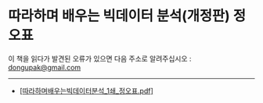 # 따라하며 배우는 빅데이터 분석(개정판) 정오표
이 책을 읽다가 발견된 오류가 있으면 다음 주소로 알려주십시오 : dongupak@gmail.com

---
* [[따라하며배우는빅데이터분석_1쇄_정오표.pdf]](https://github.com/dongupak/BigDataAnalysis/errata/따라하며배우는빅데이터분석_1쇄_정오표.pdf)
